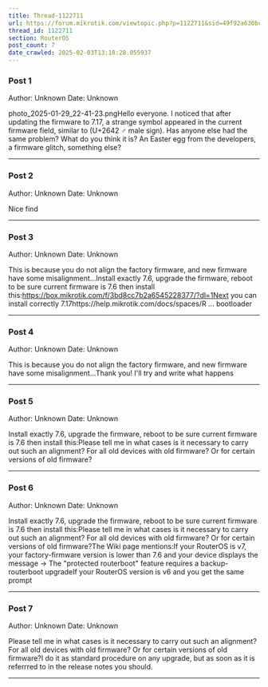 ```yaml
---
title: Thread-1122711
url: https://forum.mikrotik.com/viewtopic.php?p=1122711&sid=49f92a630bc7970d8ca50523be880e8f#p1122711
thread_id: 1122711
section: RouterOS
post_count: 7
date_crawled: 2025-02-03T13:18:28.055937
---
```


### Post 1
Author: Unknown
Date: Unknown

photo_2025-01-29_22-41-23.pngHello everyone. I noticed that after updating the firmware to 7.17, a strange symbol appeared in the current firmware field, similar to (U+2642 ♂ male sign). Has anyone else had the same problem? What do you think it is? An Easter egg from the developers, a firmware glitch, something else?

---
### Post 2
Author: Unknown
Date: Unknown

Nice find

---
### Post 3
Author: Unknown
Date: Unknown

This is because you do not align the factory firmware, and new firmware have some misalignment...Install exactly 7.6, upgrade the firmware, reboot to be sure current firmware is 7.6 then install this:https://box.mikrotik.com/f/3bd8cc7b2a6545228377/?dl=1Next you can install correctly 7.17https://help.mikrotik.com/docs/spaces/R ... bootloader

---
### Post 4
Author: Unknown
Date: Unknown

This is because you do not align the factory firmware, and new firmware have some misalignment...Thank you! I'll try and write what happens

---
### Post 5
Author: Unknown
Date: Unknown

Install exactly 7.6, upgrade the firmware, reboot to be sure current firmware is 7.6 then install this:Please tell me in what cases is it necessary to carry out such an alignment? For all old devices with old firmware? Or for certain versions of old firmware?

---
### Post 6
Author: Unknown
Date: Unknown

Install exactly 7.6, upgrade the firmware, reboot to be sure current firmware is 7.6 then install this:Please tell me in what cases is it necessary to carry out such an alignment? For all old devices with old firmware? Or for certain versions of old firmware?The Wiki page mentions:If your RouterOS is v7, your factory-firmware version is lower than 7.6 and your device displays the message → The "protected routerboot" feature requires a backup-routerboot upgradeIf your RouterOS version is v6 and you get the same prompt

---
### Post 7
Author: Unknown
Date: Unknown

Please tell me in what cases is it necessary to carry out such an alignment? For all old devices with old firmware? Or for certain versions of old firmware?I do it as standard procedure on any upgrade, but as soon as it is referrred to in the release notes you should.

---
